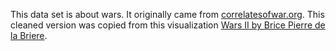 This data set is about wars. It originally came from [correlatesofwar.org](http://www.correlatesofwar.org/). This cleaned version was copied from this visualization [Wars II by Brice Pierre de la Briere](http://bl.ocks.org/bricedev/6aee19737bf0ad910b04).
